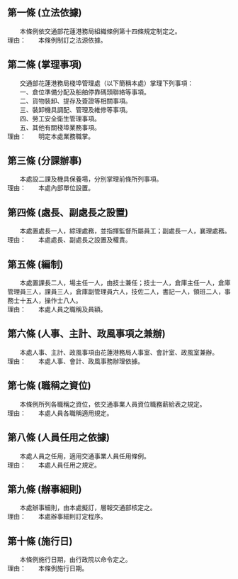第一條 (立法依據)
-----------------
　　本條例依交通部花蓮港務局組織條例第十四條規定制定之。  
理由：　　本條例制訂之法源依據。

第二條 (掌理事項)
-----------------
　　交通部花蓮港務局棧埠管理處（以下簡稱本處）掌理下列事項：  
　　一、倉位準備分配及船舶停靠碼頭聯絡等事項。  
　　二、貨物裝卸、提存及簽證等相關事項。  
　　三、裝卸機具調配、管理及維修等事項。  
　　四、勞工安全衛生管理事項。  
　　五、其他有關棧埠業務事項。  
理由：　　明定本處業務職掌。

第三條 (分課辦事)
-----------------
　　本處設二課及機具保養場，分別掌理前條所列事項。  
理由：　　本處內部單位設置。

第四條 (處長、副處長之設置)
---------------------------
　　本處置處長一人，綜理處務，並指揮監督所屬員工；副處長一人，襄理處務。  
理由：　　本處處長、副處長之設置及權責。

第五條 (編制)
-------------
　　本處置課長二人，場主任一人，由技士兼任；技士一人，倉庫主任一人，倉庫管理員三人，課員三人，倉庫副管理員六人，技佐二人，書記一人，領班二人，事務士十五人，操作士八人。  
理由：　　本處人員之職稱及員額。

第六條 (人事、主計、政風事項之兼辦)
-----------------------------------
　　本處人事、主計、政風事項由花蓮港務局人事室、會計室、政風室兼辦。  
理由：　　本處人事、會計、政風事務辦理依據。

第七條 (職稱之資位)
-------------------
　　本條例所列各職稱之資位，依交通事業人員資位職務薪給表之規定。  
理由：　　本處人員各職稱適用規定。

第八條 (人員任用之依據)
-----------------------
　　本處人員之任用，適用交通事業人員任用條例。  
理由：　　本處人員任用之規定。

第九條 (辦事細則)
-----------------
　　本處辦事細則，由本處擬訂，層報交通部核定之。  
理由：　　本處辦事細則訂定程序。

第十條 (施行日)
---------------
　　本條例施行日期，由行政院以命令定之。  
理由：　　本條例施行日期。
